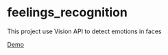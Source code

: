 # feelings_recognition
This project use Vision API to detect emotions in faces


[Demo](http://abftecnologia.appspot.com)